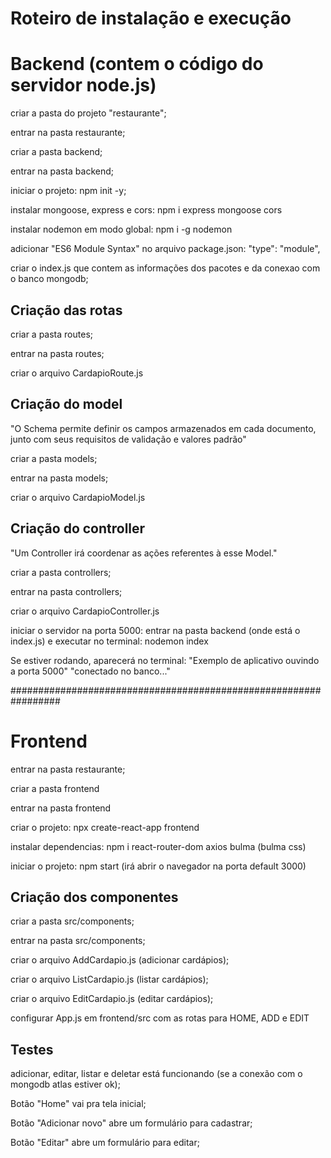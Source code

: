 # Roteiro de instalação e execução

# Backend (contem o código do servidor node.js)

criar a pasta do projeto "restaurante";

entrar na pasta restaurante;

criar a pasta backend;

entrar na pasta backend;

iniciar o projeto: npm init -y;

instalar mongoose, express e cors: npm i express mongoose cors

instalar nodemon em modo global: npm i -g nodemon

adicionar "ES6 Module Syntax" no arquivo package.json: "type": "module",

criar o index.js que contem as informações dos pacotes e da conexao com o banco mongodb;

## Criação das rotas

criar a pasta routes;

entrar na pasta routes;

criar o arquivo CardapioRoute.js

## Criação do model

"O Schema permite definir os campos armazenados em cada documento, junto com seus requisitos de  validação e valores padrão"

criar a pasta models;

entrar na pasta models;

criar o arquivo CardapioModel.js

## Criação do controller

"Um Controller irá coordenar as ações referentes à esse Model."

criar a pasta controllers;

entrar na pasta controllers;

criar o arquivo CardapioController.js

iniciar o servidor na porta 5000: entrar na pasta backend (onde está o index.js) e executar no terminal: nodemon index

Se estiver rodando, aparecerá no terminal: 
"Exemplo de aplicativo ouvindo a porta 5000"
"conectado no banco..."

#################################################################

# Frontend

entrar na pasta restaurante;

criar a pasta frontend

entrar na pasta frontend

criar o projeto: npx create-react-app frontend

instalar dependencias: npm i react-router-dom axios bulma (bulma 
css)

iniciar o projeto: npm start (irá abrir o navegador na porta default 3000)

## Criação dos componentes

criar a pasta src/components;

entrar na pasta src/components;

criar o arquivo AddCardapio.js (adicionar cardápios);

criar o arquivo ListCardapio.js (listar cardápios);

criar o arquivo EditCardapio.js (editar cardápios);

configurar App.js em frontend/src com as rotas para HOME, ADD e EDIT

## Testes

adicionar, editar, listar e deletar está funcionando (se a conexão com o mongodb atlas estiver ok);

Botão "Home" vai pra tela inicial;

Botão "Adicionar novo" abre um formulário para cadastrar;

Botão "Editar" abre um formulário para editar;

